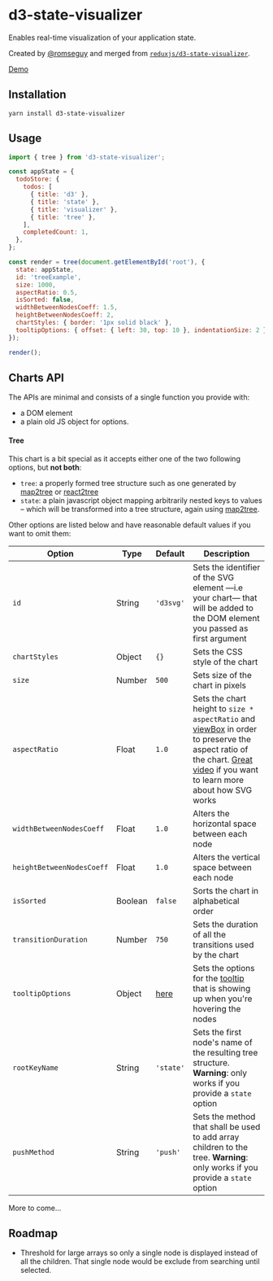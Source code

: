 # d3-state-visualizer

Enables real-time visualization of your application state.

Created by [@romseguy](https://github.com/romseguy) and merged from [`reduxjs/d3-state-visualizer`](https://github.com/reduxjs/d3-state-visualizer).

[Demo](http://reduxjs.github.io/d3-state-visualizer)

## Installation

`yarn install d3-state-visualizer`

## Usage

```javascript
import { tree } from 'd3-state-visualizer';

const appState = {
  todoStore: {
    todos: [
      { title: 'd3' },
      { title: 'state' },
      { title: 'visualizer' },
      { title: 'tree' },
    ],
    completedCount: 1,
  },
};

const render = tree(document.getElementById('root'), {
  state: appState,
  id: 'treeExample',
  size: 1000,
  aspectRatio: 0.5,
  isSorted: false,
  widthBetweenNodesCoeff: 1.5,
  heightBetweenNodesCoeff: 2,
  chartStyles: { border: '1px solid black' },
  tooltipOptions: { offset: { left: 30, top: 10 }, indentationSize: 2 },
});

render();
```

## Charts API

The APIs are minimal and consists of a single function you provide with:

- a DOM element
- a plain old JS object for options.

#### Tree

This chart is a bit special as it accepts either one of the two following options, but **not both**:

- `tree`: a properly formed tree structure such as one generated by [map2tree](https://github.com/reduxjs/redux-devtools/tree/master/packages/map2tree) or [react2tree](https://github.com/romseguy/react2tree)
- `state`: a plain javascript object mapping arbitrarily nested keys to values – which will be transformed into a tree structure, again using [map2tree](https://github.com/reduxjs/redux-devtools/tree/master/packages/map2tree).

Other options are listed below and have reasonable default values if you want to omit them:

| Option                    | Type    | Default                                                                          | Description                                                                                                                                                                                                                                                                                  |
| ------------------------- | ------- | -------------------------------------------------------------------------------- | -------------------------------------------------------------------------------------------------------------------------------------------------------------------------------------------------------------------------------------------------------------------------------------------- |
| `id`                      | String  | `'d3svg'`                                                                        | Sets the identifier of the SVG element —i.e your chart— that will be added to the DOM element you passed as first argument                                                                                                                                                                   |
| `chartStyles`             | Object  | `{}`                                                                             | Sets the CSS style of the chart                                                                                                                                                                                                                                                              |
| `size`                    | Number  | `500`                                                                            | Sets size of the chart in pixels                                                                                                                                                                                                                                                             |
| `aspectRatio`             | Float   | `1.0`                                                                            | Sets the chart height to `size * aspectRatio` and [viewBox](https://developer.mozilla.org/en-US/docs/Web/SVG/Attribute/viewBox) in order to preserve the aspect ratio of the chart. [Great video](https://www.youtube.com/watch?v=FCOeMy7HrBc) if you want to learn more about how SVG works |
| `widthBetweenNodesCoeff`  | Float   | `1.0`                                                                            | Alters the horizontal space between each node                                                                                                                                                                                                                                                |
| `heightBetweenNodesCoeff` | Float   | `1.0`                                                                            | Alters the vertical space between each node                                                                                                                                                                                                                                                  |
| `isSorted`                | Boolean | `false`                                                                          | Sorts the chart in alphabetical order                                                                                                                                                                                                                                                        |
| `transitionDuration`      | Number  | `750`                                                                            | Sets the duration of all the transitions used by the chart                                                                                                                                                                                                                                   |
| `tooltipOptions`          | Object  | [here](https://github.com/reduxjs/redux-devtools/tree/master/packages/d3tooltip) | Sets the options for the [tooltip](https://github.com/reduxjs/redux-devtools/tree/master/packages/d3tooltip) that is showing up when you're hovering the nodes                                                                                                                               |
| `rootKeyName`             | String  | `'state'`                                                                        | Sets the first node's name of the resulting tree structure. **Warning**: only works if you provide a `state` option                                                                                                                                                                          |
| `pushMethod`              | String  | `'push'`                                                                         | Sets the method that shall be used to add array children to the tree. **Warning**: only works if you provide a `state` option                                                                                                                                                                |

More to come...

## Roadmap

- Threshold for large arrays so only a single node is displayed instead of all the children. That single node would be exclude from searching until selected.
